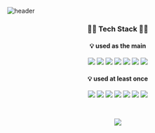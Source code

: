 ![header](https://capsule-render.vercel.app/api?type=transparent&color=auto&height=300&section=header&text=WoodyNotes&fontSize=90)

<h3 align="center">👨‍🎓 Tech Stack 👨‍🎓</h3>
<h4 align="center">💡 used as the main</h4>
<p align="center">
<img src="https://img.shields.io/badge/NestJS-E0234E?style=flat-square&logo=NestJS&logoColor=white"/>
<img src="https://img.shields.io/badge/Node.JS-339933?style=flat-square&logo=Node.JS&logoColor=white"/>
<img src="https://img.shields.io/badge/TypeScript-3178C6?style=flat-square&logo=TypeScript&logoColor=white"/>
<img src="https://img.shields.io/badge/MySQL-4479A1?style=flat-square&logo=MySQL&logoColor=white"/>
<img src="https://img.shields.io/badge/TypeORM-262627?style=flat-square&logo=TypeORM&logoColor=white"/>
<img src="https://img.shields.io/badge/InfluxDB-22ADF6?style=flat-square&logo=InfluxDB&logoColor=white"/>
<img src="https://img.shields.io/badge/Docker-2496ED?style=flat-square&logo=Docker&logoColor=white"/>
</p>
<h4 align="center">💡 used at least once</h4>
<p align="center">
<img src="https://img.shields.io/badge/Java-007396?style=flat-square&logo=Java&logoColor=white"/> 
<img src="https://img.shields.io/badge/Spring-6DB33F?style=flat-square&logo=Spring&logoColor=white"/> 
<img src="https://img.shields.io/badge/HTML5-E34F26?style=flat-square&logo=HTML5&logoColor=white"/> 
<img src="https://img.shields.io/badge/CSS3-1572B6?style=flat-square&logo=CSS3&logoColor=white"/> 
<img src="https://img.shields.io/badge/JavaScript-F7DF1E?style=flat-square&logo=JavaScript&logoColor=white"/> 
<img src="https://img.shields.io/badge/jQuery-0769AD?style=flat-square&logo=jQuery&logoColor=white"/>   
<img src="https://img.shields.io/badge/Oracle-F80000?style=flat-square&logo=Oracle&logoColor=white"/> 
</p>
<br>

<p align="center">  
<a href="https://hits.seeyoufarm.com"><img src="https://hits.seeyoufarm.com/api/count/incr/badge.svg?url=https%3A%2F%2Fgithub.com%2Fkshlove735&count_bg=%2379C83D&title_bg=%23555555&icon=&icon_color=%23E7E7E7&title=hits&edge_flat=false"/></a>
</p>
